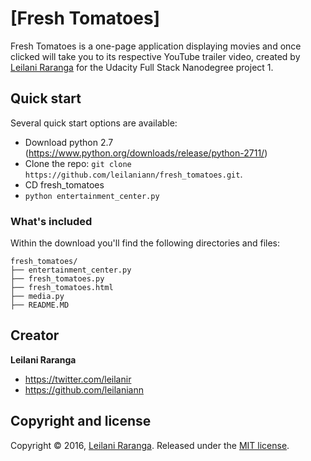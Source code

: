 # [Fresh Tomatoes]

Fresh Tomatoes is a one-page application displaying movies and once clicked will take you to its respective YouTube trailer video, created by [Leilani Raranga](https://github.com/Leilaniann) for the Udacity Full Stack Nanodegree project 1.


## Quick start

Several quick start options are available:

* Download python 2.7 (https://www.python.org/downloads/release/python-2711/)
* Clone the repo: `git clone https://github.com/leilaniann/fresh_tomatoes.git`.
* CD fresh_tomatoes
* `python entertainment_center.py`


### What's included

Within the download you'll find the following directories and files:

```
fresh_tomatoes/
├── entertainment_center.py
├── fresh_tomatoes.py
├── fresh_tomatoes.html
├── media.py
├── README.MD

```

## Creator

**Leilani Raranga**

* <https://twitter.com/leilanir>
* <https://github.com/leilaniann>


## Copyright and license

Copyright © 2016, [Leilani Raranga](http://github.com/leilaniann). Released under the [MIT license](https://github.com/helpers/helper-copyright/blob/master/LICENSE).

